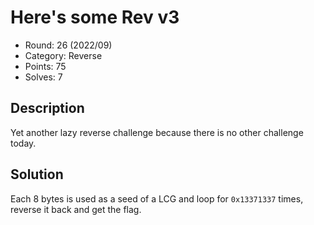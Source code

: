 # Here's some Rev v3

* Round: 26 (2022/09)
* Category: Reverse
* Points: 75
* Solves: 7

## Description

Yet another lazy reverse challenge because there is no other challenge today.

## Solution

Each 8 bytes is used as a seed of a LCG and loop for `0x13371337` times, reverse it back and get the flag.
